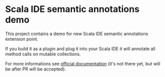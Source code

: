 Scala IDE semantic annotations demo
===================================

This project contains a demo for new Scala IDE semantic annotations extension point.

If you build it as a plugin and plug it into your Scala IDE it will annotate all method calls on mutable collections.

For more informations see [official documentation](http://scala-ide.org/docs/dev/setup/extensions.html) (it's not there yet, but will be after PR will be accepted).
